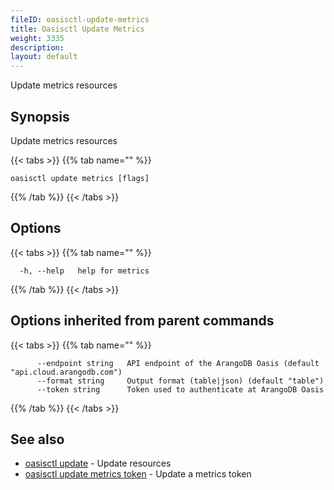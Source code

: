 ```yaml
---
fileID: oasisctl-update-metrics
title: Oasisctl Update Metrics
weight: 3335
description: 
layout: default
---
```

Update metrics resources

## Synopsis

Update metrics resources

{{< tabs >}}
{{% tab name="" %}}
```
oasisctl update metrics [flags]
```
{{% /tab %}}
{{< /tabs >}}

## Options

{{< tabs >}}
{{% tab name="" %}}
```
  -h, --help   help for metrics
```
{{% /tab %}}
{{< /tabs >}}

## Options inherited from parent commands

{{< tabs >}}
{{% tab name="" %}}
```
      --endpoint string   API endpoint of the ArangoDB Oasis (default "api.cloud.arangodb.com")
      --format string     Output format (table|json) (default "table")
      --token string      Token used to authenticate at ArangoDB Oasis
```
{{% /tab %}}
{{< /tabs >}}

## See also

* [oasisctl update]()	 - Update resources
* [oasisctl update metrics token](oasisctl-update-metrics-token)	 - Update a metrics token

